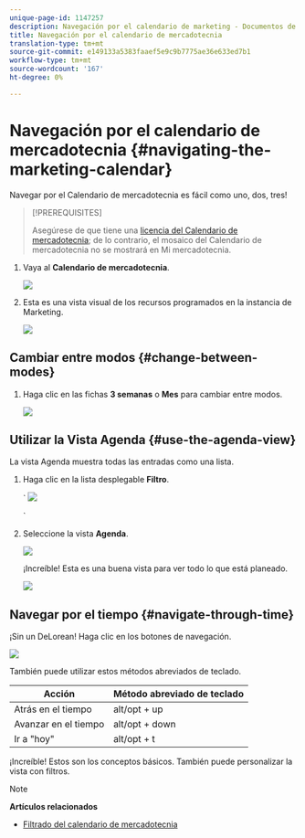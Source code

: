 ```yaml
---
unique-page-id: 1147257
description: Navegación por el calendario de marketing - Documentos de marketing - Documentación del producto
title: Navegación por el calendario de mercadotecnia
translation-type: tm+mt
source-git-commit: e149133a5383faaef5e9c9b7775ae36e633ed7b1
workflow-type: tm+mt
source-wordcount: '167'
ht-degree: 0%

---
```



# Navegación por el calendario de mercadotecnia {#navigating-the-marketing-calendar}

Navegar por el Calendario de mercadotecnia es fácil como uno, dos, tres!

>[!PREREQUISITES]
>
>Asegúrese de que tiene una [licencia del Calendario de mercadotecnia](issue-revoke-a-marketing-calendar-license.md); de lo contrario, el mosaico del Calendario de mercadotecnia no se mostrará en Mi mercadotecnia.

1. Vaya al **Calendario de mercadotecnia**.

   ![](assets/2017-05-10-15-30-47.png)

1. Esta es una vista visual de los recursos programados en la instancia de Marketing.

   ![](assets/image2014-9-15-16-3a44-3a22.png)

## Cambiar entre modos {#change-between-modes}

1. Haga clic en las fichas **3 semanas** o **Mes** para cambiar entre modos.

   ![](assets/image2014-9-15-16-3a46-3a16.png)

## Utilizar la Vista Agenda {#use-the-agenda-view}

La vista Agenda muestra todas las entradas como una lista.

1. Haga clic en la lista desplegable **Filtro**.

   ` ![](assets/image2014-9-26-10-3a29-3a6.png)

   `

1. Seleccione la vista **Agenda**.

   ![](assets/image2014-9-26-10-3a29-3a36.png)

   ¡Increíble! Esta es una buena vista para ver todo lo que está planeado.

   ![](assets/image2014-9-26-10-3a30-3a9.png)

## Navegar por el tiempo {#navigate-through-time}

¡Sin un DeLorean! Haga clic en los botones de navegación.

![](assets/image2014-9-26-10-3a31-3a25.png)

También puede utilizar estos métodos abreviados de teclado.

| Acción | Método abreviado de teclado |
|---|---|
| Atrás en el tiempo | alt/opt + up |
| Avanzar en el tiempo | alt/opt + down |
| Ir a &quot;hoy&quot; | alt/opt + t |

¡Increíble! Estos son los conceptos básicos. También puede personalizar la vista con filtros.

>[!NOTE]
>
>**Artículos relacionados**
>
>* [Filtrado del calendario de mercadotecnia](../../../../product-docs/core-marketo-concepts/marketing-calendar/working-with-the-calendar/filtering-the-marketing-calendar.md)

